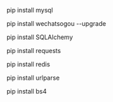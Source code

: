 pip install mysql

pip install  wechatsogou --upgrade

pip install SQLAlchemy

pip install requests

pip install redis

pip install urlparse

pip install bs4
